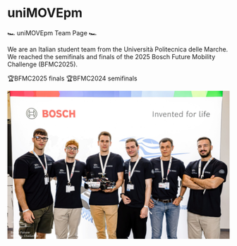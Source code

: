 # uniMOVEpm

🏎️ uniMOVEpm Team Page 🏎️

We are an Italian student team from the Università Politecnica delle Marche. We reached the semifinals and finals of the 2025 Bosch Future Mobility Challenge (BFMC2025).

🏆BFMC2025 finals
🏆BFMC2024 semifinals

![uniMOVEpm Logo](./profile.jpg)
